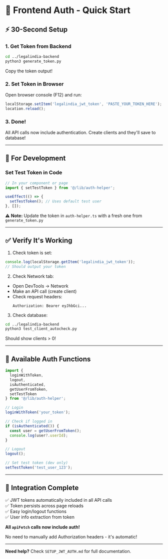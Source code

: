 # 🚀 Frontend Auth - Quick Start

## ⚡ 30-Second Setup

### 1. Get Token from Backend

```bash
cd ../legalindia-backend
python3 generate_token.py
```

Copy the token output!

### 2. Set Token in Browser

Open browser console (F12) and run:

```javascript
localStorage.setItem('legalindia_jwt_token', 'PASTE_YOUR_TOKEN_HERE');
location.reload();
```

### 3. Done!

All API calls now include authentication. Create clients and they'll save to database!

---

## 🔧 For Development

### Set Test Token in Code

```typescript
// In your component or page
import { setTestToken } from '@/lib/auth-helper';

useEffect(() => {
  setTestToken(); // Uses default test user
}, []);
```

⚠️ **Note:** Update the token in `auth-helper.ts` with a fresh one from `generate_token.py`

---

## ✅ Verify It's Working

1. Check token is set:
```javascript
console.log(localStorage.getItem('legalindia_jwt_token'));
// Should output your token
```

2. Check Network tab:
- Open DevTools → Network
- Make an API call (create client)
- Check request headers:
  ```
  Authorization: Bearer eyJhbGci...
  ```

3. Check database:
```bash
cd ../legalindia-backend
python3 test_client_autocheck.py
```

Should show clients > 0!

---

## 📖 Available Auth Functions

```typescript
import {
  loginWithToken,
  logout,
  isAuthenticated,
  getUserFromToken,
  setTestToken
} from '@/lib/auth-helper';

// Login
loginWithToken('your_token');

// Check if logged in
if (isAuthenticated()) {
  const user = getUserFromToken();
  console.log(user?.userId);
}

// Logout
logout();

// Set test token (dev only)
setTestToken('test_user_123');
```

---

## 🎯 Integration Complete

✅ JWT tokens automatically included in all API calls  
✅ Token persists across page reloads  
✅ Easy login/logout functions  
✅ User info extraction from token  

**All `apiFetch` calls now include auth!**

No need to manually add Authorization headers - it's automatic!

---

**Need help?** Check `SETUP_JWT_AUTH.md` for full documentation.

